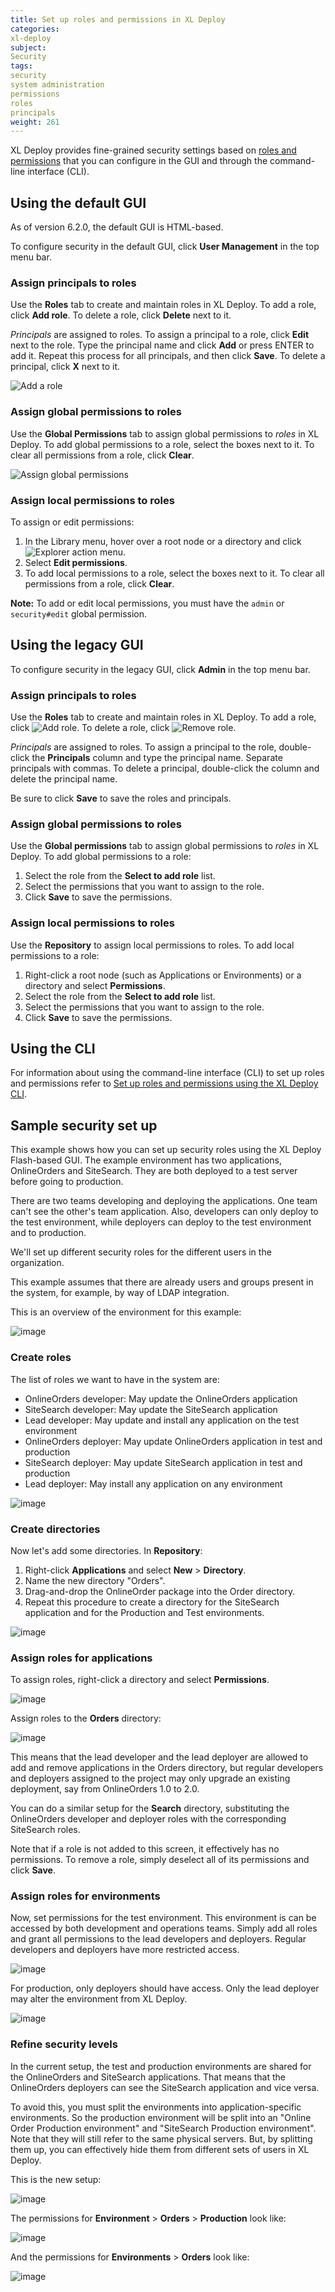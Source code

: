 ```yaml
---
title: Set up roles and permissions in XL Deploy
categories:
xl-deploy
subject:
Security
tags:
security
system administration
permissions
roles
principals
weight: 261
---
```


XL Deploy provides fine-grained security settings based on [roles and permissions](/xl-deploy/concept/roles-and-permissions-in-xl-deploy.html) that you can configure in the GUI and through the command-line interface (CLI).

## Using the default GUI

As of version 6.2.0, the default GUI is HTML-based.

To configure security in the default GUI, click **User Management** in the top menu bar.

### Assign principals to roles

Use the **Roles** tab to create and maintain roles in XL Deploy. To add a role, click **Add role**. To delete a role, click **Delete** next to it.

*Principals* are assigned to roles. To assign a principal to a role, click **Edit** next to the role. Type the principal name and click **Add** or press ENTER to add it. Repeat this process for all principals, and then click **Save**. To delete a principal, click **X** next to it.

![Add a role](images/user-management-roles-add-role.png)

### Assign global permissions to roles

Use the **Global Permissions** tab to assign global permissions to *roles* in XL Deploy. To add global permissions to a role, select the boxes next to it. To clear all permissions from a role, click **Clear**.

![Assign global permissions](images/user-management-permissions.png)

### Assign local permissions to roles

To assign or edit permissions:

1. In the Library menu, hover over a root node or a directory and click ![Explorer action menu](/images/menu_three_dots.png).
1. Select **Edit permissions**.
1. To add local permissions to a role, select the boxes next to it. To clear all permissions from a role, click **Clear**.

**Note:** To add or edit local permissions, you must have the `admin` or `security#edit` global permission.

## Using the legacy GUI

To configure security in the legacy GUI, click **Admin** in the top menu bar.

### Assign principals to roles

Use the **Roles** tab to create and maintain roles in XL Deploy. To add a role, click ![Add role](/images/button_add_security_role.png). To delete a role, click ![Remove role](/images/button_remove_security_role.png).

*Principals* are assigned to roles. To assign a principal to the role, double-click the **Principals** column and type the principal name. Separate principals with commas. To delete a principal, double-click the column and delete the principal name.

Be sure to click **Save** to save the roles and principals.

### Assign global permissions to roles

Use the **Global permissions** tab to assign global permissions to *roles* in XL Deploy. To add global permissions to a role:

1. Select the role from the **Select to add role** list.
2. Select the permissions that you want to assign to the role.
3. Click **Save** to save the permissions.

### Assign local permissions to roles

Use the **Repository** to assign local permissions to roles. To add local permissions to a role:

1. Right-click a root node (such as Applications or Environments) or a directory and select **Permissions**.
1. Select the role from the **Select to add role** list.
2. Select the permissions that you want to assign to the role.
3. Click **Save** to save the permissions.

## Using the CLI

For information about using the command-line interface (CLI) to set up roles and permissions refer to [Set up roles and permissions using the XL Deploy CLI](/xl-deploy/how-to/set-up-roles-and-permissions-using-the-cli.html).

## Sample security set up

This example shows how you can set up security roles using the XL Deploy Flash-based GUI. The example environment has two applications, OnlineOrders and SiteSearch. They are both deployed to a test server before going to production.

There are two teams developing and deploying the applications. One team can't see the other's team application. Also, developers can only deploy to the test environment, while deployers can deploy to the test environment and to production.

We'll set up different security roles for the different users in the organization.

This example assumes that there are already users and groups present in the system, for example, by way of LDAP integration.

This is an overview of the environment for this example:

![image](images/security-setup-overview.png)

### Create roles

The list of roles we want to have in the system are:

* OnlineOrders developer: May update the OnlineOrders application
* SiteSearch developer: May update the SiteSearch application
* Lead developer: May update and install any application on the test environment
* OnlineOrders deployer: May update OnlineOrders application in test and production
* SiteSearch deployer: May update SiteSearch application in test and production
* Lead deployer: May install any application on any environment

![image](images/security-setup-roles.png)

### Create directories

Now let's add some directories. In **Repository**:

1. Right-click **Applications** and select **New** > **Directory**.
2. Name the new directory "Orders".
3. Drag-and-drop the OnlineOrder package into the Order directory.
4. Repeat this procedure to create a directory for the SiteSearch application and for the Production and Test environments.

![image](images/security-setup-directories.png)

### Assign roles for applications

To assign roles, right-click a directory and select **Permissions**.

![image](images/security-setup-click-permissions.png)

Assign roles to the **Orders** directory:

![image](images/security-setup-permissions-app.png)

This means that the lead developer and the lead deployer are allowed to add and remove applications in the Orders directory, but regular developers and deployers assigned to the project may only upgrade an existing deployment, say from OnlineOrders 1.0 to 2.0.

You can do a similar setup for the **Search** directory, substituting the OnlineOrders developer and deployer roles with the corresponding SiteSearch roles.

Note that if a role is not added to this screen, it effectively has no permissions. To remove a role, simply deselect all of its permissions and click **Save**.

### Assign roles for environments

Now, set permissions for the test environment. This environment is can be accessed by both development and operations teams. Simply add all roles and grant all permissions to the lead developers and deployers. Regular developers and deployers have more restricted access.

![image](images/security-setup-permissions-test.png)

For production, only deployers should have access. Only the lead deployer may alter the environment from XL Deploy.

![image](images/security-setup-permissions-prod.png)

### Refine security levels

In the current setup, the test and production environments are shared for the OnlineOrders and SiteSearch applications. That means that the OnlineOrders deployers can see the SiteSearch application and vice versa.

To avoid this, you must split the environments into application-specific environments. So the production environment will be split into an "Online Order Production environment" and "SiteSearch Production environment". Note that they will still refer to the same physical servers. But, by splitting them up, you can effectively hide them from different sets of users in XL Deploy.

This is the new setup:

![image](images/security-setup-environment-refined.png)

The permissions for **Environment** > **Orders** > **Production** look like:

![image](images/security-setup-permissions-prod-orders.png)

And the permissions for **Environments** > **Orders** look like:

![image](images/security-setup-read-permissions-in-parent.png)
